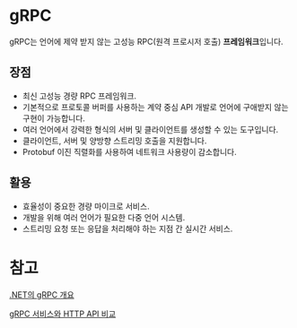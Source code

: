 # gRPC

gRPC는 언어에 제약 받지 않는 고성능 RPC(원격 프로시저 호출) **프레임워크**입니다.

## 장점

- 최신 고성능 경량 RPC 프레임워크.
- 기본적으로 프로토콜 버퍼를 사용하는 계약 중심 API 개발로 언어에 구애받지 않는 구현이 가능합니다.
- 여러 언어에서 강력한 형식의 서버 및 클라이언트를 생성할 수 있는 도구입니다.
- 클라이언트, 서버 및 양방향 스트리밍 호출을 지원합니다.
- Protobuf 이진 직렬화를 사용하여 네트워크 사용량이 감소합니다.

## 활용

- 효율성이 중요한 경량 마이크로 서비스.
- 개발을 위해 여러 언어가 필요한 다중 언어 시스템.
- 스트리밍 요청 또는 응답을 처리해야 하는 지점 간 실시간 서비스.

# 참고

[.NET의 gRPC 개요](https://docs.microsoft.com/ko-kr/aspnet/core/grpc/?view=aspnetcore-6.0)

[gRPC 서비스와 HTTP API 비교](https://docs.microsoft.com/ko-kr/aspnet/core/grpc/comparison?view=aspnetcore-6.0)